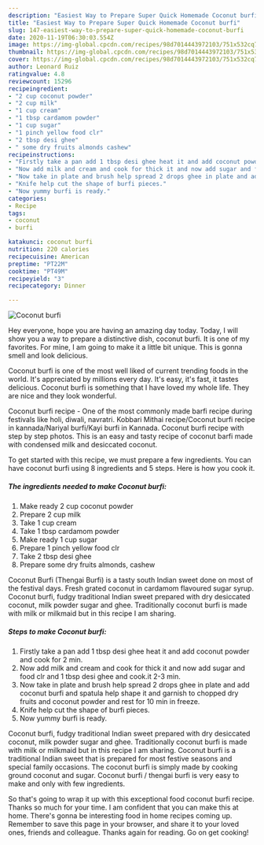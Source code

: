 ```yaml
---
description: "Easiest Way to Prepare Super Quick Homemade Coconut burfi"
title: "Easiest Way to Prepare Super Quick Homemade Coconut burfi"
slug: 147-easiest-way-to-prepare-super-quick-homemade-coconut-burfi
date: 2020-11-19T06:30:03.554Z
image: https://img-global.cpcdn.com/recipes/98d7014443972103/751x532cq70/coconut-burfi-recipe-main-photo.jpg
thumbnail: https://img-global.cpcdn.com/recipes/98d7014443972103/751x532cq70/coconut-burfi-recipe-main-photo.jpg
cover: https://img-global.cpcdn.com/recipes/98d7014443972103/751x532cq70/coconut-burfi-recipe-main-photo.jpg
author: Leonard Ruiz
ratingvalue: 4.8
reviewcount: 15296
recipeingredient:
- "2 cup coconut powder"
- "2 cup milk"
- "1 cup cream"
- "1 tbsp cardamom powder"
- "1 cup sugar"
- "1 pinch yellow food clr"
- "2 tbsp desi ghee"
- " some dry fruits almonds cashew"
recipeinstructions:
- "Firstly take a pan add 1 tbsp desi ghee heat it and add coconut powder and cook for 2 min."
- "Now add milk and cream and cook for thick it and now add sugar and food clr and 1 tbsp desi ghee and cook.it 2-3 min."
- "Now take in plate and brush help spread 2 drops ghee in plate and add coconut burfi and spatula help shape it and garnish to chopped dry fruits and coconut powder and rest for 10 min in freeze."
- "Knife help cut the shape of burfi pieces."
- "Now yummy burfi is ready."
categories:
- Recipe
tags:
- coconut
- burfi

katakunci: coconut burfi 
nutrition: 220 calories
recipecuisine: American
preptime: "PT22M"
cooktime: "PT49M"
recipeyield: "3"
recipecategory: Dinner

---
```



![Coconut burfi](https://img-global.cpcdn.com/recipes/98d7014443972103/751x532cq70/coconut-burfi-recipe-main-photo.jpg)

Hey everyone, hope you are having an amazing day today. Today, I will show you a way to prepare a distinctive dish, coconut burfi. It is one of my favorites. For mine, I am going to make it a little bit unique. This is gonna smell and look delicious.

Coconut burfi is one of the most well liked of current trending foods in the world. It's appreciated by millions every day. It's easy, it's fast, it tastes delicious. Coconut burfi is something that I have loved my whole life. They are nice and they look wonderful.

Coconut burfi recipe - One of the most commonly made barfi recipe during festivals like holi, diwali, navratri. Kobbari Mithai recipe/Coconut burfi recipe in kannada/Nariyal burfi/Kayi burfi in Kannada. Coconut burfi recipe with step by step photos. This is an easy and tasty recipe of coconut barfi made with condensed milk and desiccated coconut.


To get started with this recipe, we must prepare a few ingredients. You can have coconut burfi using 8 ingredients and 5 steps. Here is how you cook it.

<!--inarticleads1-->

##### The ingredients needed to make Coconut burfi:

1. Make ready 2 cup coconut powder
1. Prepare 2 cup milk
1. Take 1 cup cream
1. Take 1 tbsp cardamom powder
1. Make ready 1 cup sugar
1. Prepare 1 pinch yellow food clr
1. Take 2 tbsp desi ghee
1. Prepare  some dry fruits almonds, cashew


Coconut Burfi (Thengai Burfi) is a tasty south Indian sweet done on most of the festival days. Fresh grated coconut in cardamom flavoured sugar syrup. Coconut burfi, fudgy traditional Indian sweet prepared with dry desiccated coconut, milk powder sugar and ghee. Traditionally coconut burfi is made with milk or milkmaid but in this recipe I am sharing. 

<!--inarticleads2-->

##### Steps to make Coconut burfi:

1. Firstly take a pan add 1 tbsp desi ghee heat it and add coconut powder and cook for 2 min.
1. Now add milk and cream and cook for thick it and now add sugar and food clr and 1 tbsp desi ghee and cook.it 2-3 min.
1. Now take in plate and brush help spread 2 drops ghee in plate and add coconut burfi and spatula help shape it and garnish to chopped dry fruits and coconut powder and rest for 10 min in freeze.
1. Knife help cut the shape of burfi pieces.
1. Now yummy burfi is ready.


Coconut burfi, fudgy traditional Indian sweet prepared with dry desiccated coconut, milk powder sugar and ghee. Traditionally coconut burfi is made with milk or milkmaid but in this recipe I am sharing. Coconut burfi is a traditional Indian sweet that is prepared for most festive seasons and special family occasions. The coconut burfi is simply made by cooking ground coconut and sugar. Coconut burfi / thengai burfi is very easy to make and only with few ingredients. 

So that's going to wrap it up with this exceptional food coconut burfi recipe. Thanks so much for your time. I am confident that you can make this at home. There's gonna be interesting food in home recipes coming up. Remember to save this page in your browser, and share it to your loved ones, friends and colleague. Thanks again for reading. Go on get cooking!
